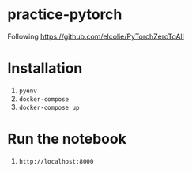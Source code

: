 # practice-pytorch
Following https://github.com/elcolie/PyTorchZeroToAll

# Installation
1. `pyenv`
1. `docker-compose`
1. `docker-compose up`

# Run the notebook
1. `http://localhost:8000`